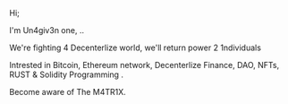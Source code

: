 Hi;

I'm Un4giv3n one, .. 

We're fighting 4 Decenterlize world, we'll return power 2 1ndividuals

Intrested in Bitcoin, Ethereum network, Decenterlize Finance, DAO, NFTs, RUST & Solidity Programming . 

Become aware of The M4TR1X.








